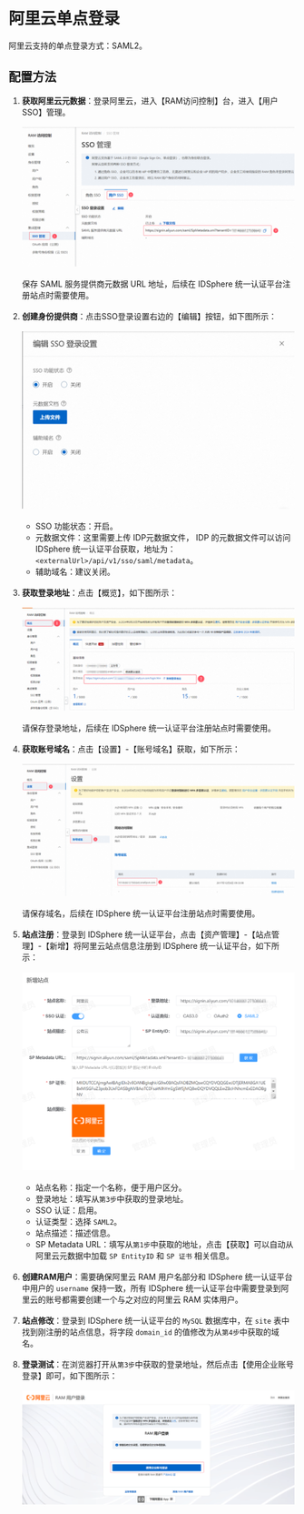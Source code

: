 # 阿里云单点登录
阿里云支持的单点登录方式：SAML2。
## 配置方法
1. **获取阿里云元数据**：登录阿里云，进入【RAM访问控制】台，进入【用户SSO】管理。<br><br>
![img.png](img/aliyun-metadata.jpg)<br><br>
保存 SAML 服务提供商元数据 URL 地址，后续在 IDSphere 统一认证平台注册站点时需要使用。<br><br>
2. **创建身份提供商**：点击SSO登录设置右边的【编辑】按钮，如下图所示：<br><br>
![img.png](img/aliyun-sso-config.jpg)<br><br>
   * SSO 功能状态：开启。
   * 元数据文件：这里需要上传 IDP元数据文件， IDP 的元数据文件可以访问 IDSphere 统一认证平台获取，地址为：`<externalUrl>/api/v1/sso/saml/metadata`。
   * 辅助域名：建议关闭。<br><br>
3. **获取登录地址**：点击【概览】，如下图所示：<br><br>
![img.png](img/aliyun-login-url.jpg)<br><br>
请保存登录地址，后续在 IDSphere 统一认证平台注册站点时需要使用。<br><br>
4. **获取账号域名**：点击【设置】-【账号域名】获取，如下所示：<br><br>
![img.png](img/aliyun-domain.jpg)<br><br>
请保存域名，后续在 IDSphere 统一认证平台注册站点时需要使用。<br><br>
5. **站点注册**：登录到 IDSphere 统一认证平台，点击【资产管理】-【站点管理】-【新增】将阿里云站点信息注册到 IDSphere 统一认证平台，如下所示：<br><br>
![img.png](img/aliyun-site.jpg)<br><br>
   * 站点名称：指定一个名称，便于用户区分。
   * 登录地址：填写从`第3步`中获取的登录地址。
   * SSO 认证：启用。
   * 认证类型：选择 `SAML2`。
   * 站点描述：描述信息。
   * SP Metadata URL：填写从`第1步`中获取的地址，点击【获取】可以自动从阿里云元数据中加载 `SP EntityID` 和 `SP 证书` 相关信息。<br><br>
6. **创建RAM用户**：需要确保阿里云 RAM 用户名部分和 IDSphere 统一认证平台中用户的 `username` 保持一致，所有 IDSphere 统一认证平台中需要登录到阿里云的账号都需要创建一个与之对应的阿里云 RAM 实体用户。<br><br>
7. **站点修改**：登录到 IDSphere 统一认证平台的 `MySQL` 数据库中，在 `site` 表中找到刚注册的站点信息，将字段 `domain_id` 的值修改为从`第4步`中获取的域名。<br><br>
8. **登录测试**：在浏览器打开从`第3步`中获取的登录地址，然后点击【使用企业账号登录】即可，如下图所示：<br><br>
![img.png](img/aliyun-login.jpg)